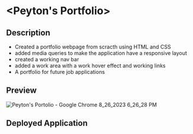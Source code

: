 # <Peyton's Portfolio>

## Description

- Created a portfolio webpage from scracth using HTML and CSS
- added media queries to make the application have a responsive layout
- created a working nav bar
- added a work area with a work hover effect and working links
- A portfolio for future job applications

## Preview

![Peyton's Portolio - Google Chrome 8_26_2023 6_26_28 PM](https://github.com/pToum21/peytons-portfolio-2/assets/138056441/d1261e13-e024-431d-8bd9-ea41ec4acbf9)

## Deployed Application

